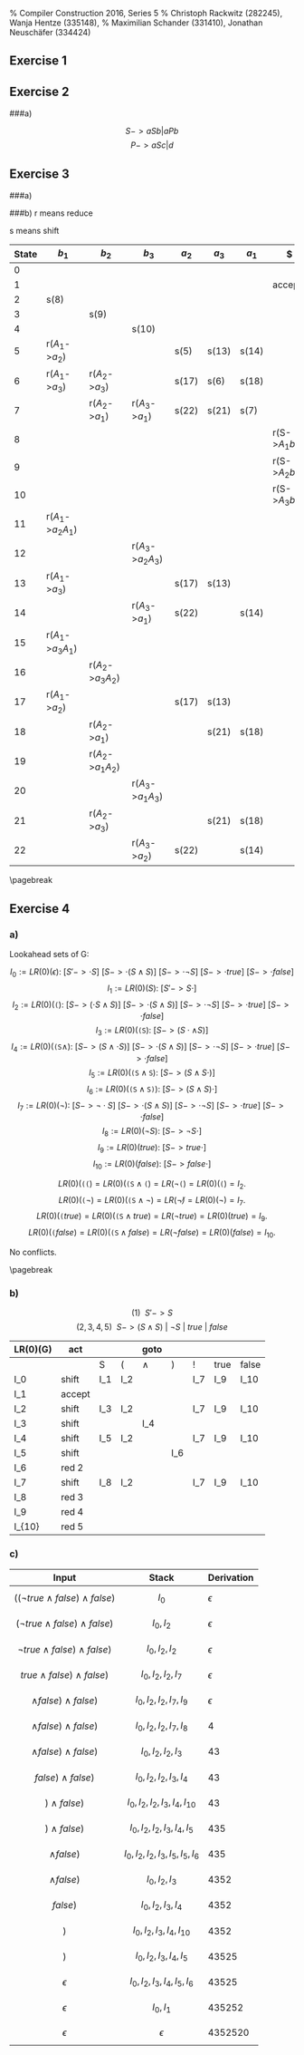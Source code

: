 % Compiler Construction 2016, Series 5
% Christoph Rackwitz (282245), Wanja Hentze (335148),
% Maximilian Schander (331410), Jonathan Neuschäfer (334424)

## Exercise 1

## Exercise 2

###a)

$$S->aSb|aPb$$
$$P->aSc|d$$

## Exercise 3
###a)

###b)
r means reduce

s means shift

| State | $b_1$                 | $b_2$                 | $b_3$                 | $a_2$ | $a_3$ | $a_1$ | \$                | S | $A_1$ | $A_2$ | $A_3$ |
|-------|-----------------------|-----------------------|-----------------------|-------|-------|-------|-------------------|---|-------|-------|-------|
| 0     |                       |                       |                       |       |       |       |                   | 1 | 2     | 3     | 4     |
| 1     |                       |                       |                       |       |       |       | accept            |   |       |       |       |
| 2     | s(8)                  |                       |                       |       |       |       |                   |   |       |       |       |
| 3     |                       | s(9)                  |                       |       |       |       |                   |   |       |       |       |
| 4     |                       |                       | s(10)                 |       |       |       |                   |   |       |       |       |
| 5     | r($A_1$->$a_2$)       |                       |                       | s(5)  | s(13) | s(14) |                   |   | 11    |       | 12    |
| 6     | r($A_1$->$a_3$)       | r($A_2$->$a_3$)       |                       | s(17) | s(6)  | s(18) |                   |   | 15    | 16    |       |
| 7     |                       | r($A_2$->$a_1$)       | r($A_3$->$a_1$)       | s(22) | s(21) | s(7)  |                   |   |       | 19    | 20    |
| 8     |                       |                       |                       |       |       |       | r(S->$A_1$$b_1$)  |   |       |       |       |
| 9     |                       |                       |                       |       |       |       | r(S->$A_2$$b_2$)  |   |       |       |       |
| 10    |                       |                       |                       |       |       |       | r(S->$A_3$$b_3$)  |   |       |       |       |
| 11    | r($A_1$->$a_2$$A_1$)  |                       |                       |       |       |       |                   |   |       |       |       |
| 12    |                       |                       | r($A_3$->$a_2$$A_3$)  |       |       |       |                   |   |       |       |       |
| 13    | r($A_1$->$a_3$)       |                       |                       | s(17) | s(13) |       |                   |   | 15    |       |       |
| 14    |                       |                       | r($A_3$->$a_1$)       | s(22) |       | s(14) |                   |   |       |       | 20    |
| 15    | r($A_1$->$a_3$$A_1$)  |                       |                       |       |       |       |                   |   |       |       |       |
| 16    |                       | r($A_2$->$a_3$$A_2$)  |                       |       |       |       |                   |   |       |       |       |
| 17    | r($A_1$->$a_2$)       |                       |                       | s(17) | s(13) |       |                   |   | 11    |       |       |
| 18    |                       | r($A_2$->$a_1$)       |                       |       | s(21) | s(18) |                   |   |       | 19    |       |
| 19    |                       | r($A_2$->$a_1$$A_2$)  |                       |       |       |       |                   |   |       |       |       |
| 20    |                       |                       | r($A_3$->$a_1$$A_3$)  |       |       |       |                   |   |       |       |       |
| 21    |                       | r($A_2$->$a_3$)       |                       |       | s(21) | s(18) |                   |   |       | 16    |       |
| 22    |                       |                       | r($A_3$->$a_2$)       | s(22) |       | s(14) |                   |   |       |       | 12    |


\pagebreak

## Exercise 4

### a)

Lookahead sets of G:

$$ I_0   := LR(0)(\epsilon):~[ S' -> \cdot S]~[S -> \cdot ( S \land S )]~
[S -> \cdot \lnot S]~[ S -> \cdot true]~[S -> \cdot false] $$
$$ I_1   := LR(0)(S):~[ S' -> S \cdot]$$
$$ I_2   := LR(0)(\texttt{(}):~[ S -> ( \cdot S \land S ) ]~
[S -> \cdot ( S \land S )]~[S -> \cdot \lnot S]~[ S -> \cdot true]~[S -> \cdot false]$$
$$ I_3   := LR(0)(\texttt{(S}):~[ S -> ( S \cdot \land S ) ] $$
$$ I_4   := LR(0)(\texttt{(S} \land):~[ S -> ( S \land \cdot S ) ]~
[S -> \cdot ( S \land S )]~[S -> \cdot \lnot S]~[ S -> \cdot true]~[S -> \cdot false]$$
$$ I_5   := LR(0)(\texttt{(S} \land \texttt{S}):~ [ S -> ( S \land S \cdot ) ] $$
$$ I_6   := LR(0)(\texttt{(S} \land \texttt{S)}):~ [ S -> ( S \land S ) \cdot ] $$
$$ I_7   := LR(0)(\lnot):~[ S -> \lnot \cdot S ]~[S -> \cdot ( S \land S )]~
[S -> \cdot \lnot S]~[ S -> \cdot true]~[S -> \cdot false] $$
$$ I_8   := LR(0)(\lnot S):~[ S -> \lnot S \cdot ] $$
$$ I_9   := LR(0)(true ):~[ S -> true  \cdot ] $$
$$ I_{10}:= LR(0)(false):~[ S -> false \cdot ] $$

$$LR(0)(\texttt{((}) = LR(0)(\texttt{(S} \land \texttt{(}) =
LR(\lnot \texttt{(}) = LR(0)(\texttt{(}) = I_2.$$
$$LR(0)(\texttt{(} \lnot) = LR(0)(\texttt{(S} \land \lnot) =
LR(\lnot \not) = LR(0)(\lnot) = I_7.$$
$$LR(0)(\texttt{(} true)  = LR(0)(\texttt{(S} \land true)  =
LR(\lnot true) = LR(0)(true) = I_9.$$
$$LR(0)(\texttt{(} false) = LR(0)(\texttt{(S} \land false) =
LR(\lnot false) = LR(0)(false)= I_{10}.$$

No conflicts.

\pagebreak

### b)

$$ (1) ~~ S' -> S $$
$$ (2,3,4,5) ~~ S -> (S \land S) ~|~ \lnot S ~|~ true ~|~ false $$


| LR(0)(G)  | act    |      |      | goto           |      |      |      |       |
| --------- | ------ | ---- | ---- | -------------- | ---- | ---- | ---- | ----- |
|           |        | S    | (    | $\land$        | )    |   !  | true | false |
| I_0       | shift  | I_1  | I_2  |                |      | I_7  | I_9  | I_10  |
| I_1       | accept |      |      |                |      |      |      |       |
| I_2       | shift  | I_3  | I_2  |                |      | I_7  | I_9  | I_10  |
| I_3       | shift  |      |      | I_4            |      |      |      |       |
| I_4       | shift  | I_5  | I_2  |                |      | I_7  | I_9  | I_10  |
| I_5       | shift  |      |      |                | I_6  |      |      |       |
| I_6       | red 2  |      |      |                |      |      |      |       |
| I_7       | shift  | I_8  | I_2  |                |      | I_7  | I_9  | I_10  |
| I_8       | red 3  |      |      |                |      |      |      |       |
| I_9       | red 4  |      |      |                |      |      |      |       |
| I_{10}    | red 5  |      |      |                |      |      |      |       |


### c)

| Input                                        | Stack                           | Derivation    |
| -------------------------------------------- | ------------------------------- |-------------- |
| $$ ((\lnot true \land false) \land false) $$ | $$I_0$$                         | $\epsilon$    |
| $$ (\lnot true \land false) \land false) $$  | $$I_0,I_2$$                     | $\epsilon$    |
| $$ \lnot true \land false) \land false) $$   | $$I_0,I_2,I_2$$                 | $\epsilon$    |
| $$ true \land false) \land false) $$         | $$I_0,I_2,I_2,I_7$$             | $\epsilon$    |
| $$ \land false) \land false) $$              | $$I_0,I_2,I_2,I_7,I_9$$         | $\epsilon$    |
| $$ \land false) \land false) $$              | $$I_0,I_2,I_2,I_7,I_8$$         | 4             |
| $$ \land false) \land false) $$              | $$I_0,I_2,I_2,I_3$$             | 43            |
| $$ false) \land false) $$                    | $$I_0,I_2,I_2,I_3,I_4$$         | 43            |
| $$ ) \land false) $$                         | $$I_0,I_2,I_2,I_3,I_4,I_{10}$$  | 43            |
| $$ ) \land false) $$                         | $$I_0,I_2,I_2,I_3,I_4,I_5$$     | 435           |
| $$ \land false) $$                           | $$I_0,I_2,I_2,I_3,I_5,I_5,I_6$$ | 435           |
| $$ \land false) $$                           | $$I_0,I_2,I_3$$                 | 4352          |
| $$ false) $$                                 | $$I_0,I_2,I_3,I_4$$             | 4352          |
| $$ ) $$                                      | $$I_0,I_2,I_3,I_4,I_{10}$$      | 4352          |
| $$ ) $$                                      | $$I_0,I_2,I_3,I_4,I_5$$         | 43525         |
| $$ \epsilon $$                               | $$I_0,I_2,I_3,I_4,I_5,I_6$$     | 43525         |
| $$ \epsilon $$                               | $$I_0,I_1$$                     | 435252        |
| $$ \epsilon $$                               | $$\epsilon$$                    | 4352520       |
